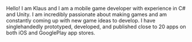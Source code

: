 Hello! I am Klaus and I am a mobile game developer with experience in C# and Unity.
I am incredibly passionate about making games and am constantly coming up with new game ideas to develop.
I have singlehandedly prototyped, developed, and published close to 20 apps on both iOS and GooglePlay app stores.
